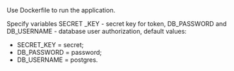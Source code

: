 Use Dockerfile to run the application. 

Specify variables SECRET _KEY - secret key for token, DB_PASSWORD and DB_USERNAME - database user authorization, default values: 
- SECRET_KEY = secret;
- DB_PASSWORD = password;
- DB_USERNAME = postgres.
